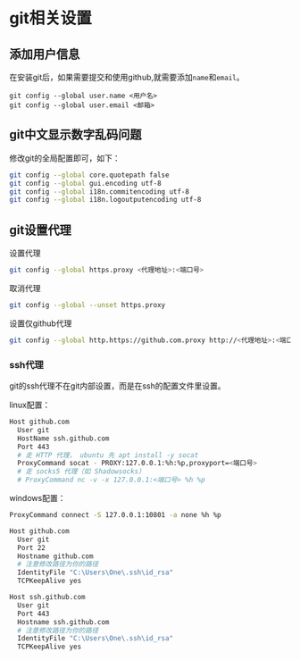 # git相关设置

## 添加用户信息

在安装git后，如果需要提交和使用github,就需要添加`name`和`email`。

```
git config --global user.name <用户名>
git config --global user.email <邮箱>
```

## git中文显示数字乱码问题

修改git的全局配置即可，如下：

```sh
git config --global core.quotepath false
git config --global gui.encoding utf-8
git config --global i18n.commitencoding utf-8
git config --global i18n.logoutputencoding utf-8
```

## git设置代理

设置代理

```sh
git config --global https.proxy <代理地址>:<端口号>
```

取消代理

```sh
git config --global --unset https.proxy
```

设置仅github代理

```sh
git config --global http.https://github.com.proxy http://<代理地址>:<端口号>
```

### ssh代理

git的ssh代理不在git内部设置，而是在ssh的配置文件里设置。

linux配置：

```sh
Host github.com
  User git
  HostName ssh.github.com
  Port 443
  # 走 HTTP 代理， ubuntu 先 apt install -y socat
  ProxyCommand socat - PROXY:127.0.0.1:%h:%p,proxyport=<端口号>
  # 走 socks5 代理（如 Shadowsocks）
  # ProxyCommand nc -v -x 127.0.0.1:<端口号> %h %p
```

windows配置：

```sh
ProxyCommand connect -S 127.0.0.1:10801 -a none %h %p

Host github.com
  User git
  Port 22
  Hostname github.com
  # 注意修改路径为你的路径
  IdentityFile "C:\Users\One\.ssh\id_rsa"
  TCPKeepAlive yes

Host ssh.github.com
  User git
  Port 443
  Hostname ssh.github.com
  # 注意修改路径为你的路径
  IdentityFile "C:\Users\One\.ssh\id_rsa"
  TCPKeepAlive yes
  ```